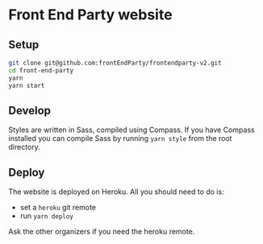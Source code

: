 # Front End Party website

## Setup

```sh
git clone git@github.com:frontEndParty/frontendparty-v2.git
cd front-end-party
yarn
yarn start
```

## Develop

Styles are written in Sass, compiled using Compass. If you have Compass installed you can compile Sass by running `yarn style` from the root directory.

## Deploy

The website is deployed on Heroku. All you should need to do is:

* set a `heroku` git remote
* run `yarn deploy`

Ask the other organizers if you need the heroku remote.
